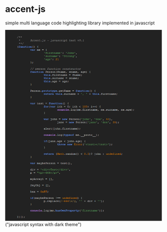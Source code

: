 accent-js
=========

simple multi language code highlighting library implemented in javascript

![Alt text](/examples/javascriptThemeDark.PNG)("javascript syntax with dark theme")
